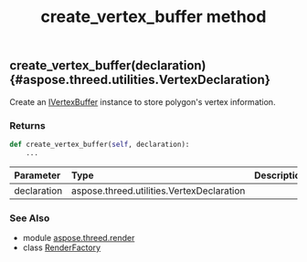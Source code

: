 ﻿---
title: create_vertex_buffer method
second_title: Aspose.3D for Python via .NET API References
description: 
type: docs
weight: 110
url: /python-net/aspose.threed.render/renderfactory/create_vertex_buffer/
is_root: false
---

## create_vertex_buffer(declaration) {#aspose.threed.utilities.VertexDeclaration}

Create an [IVertexBuffer](/3d/python-net/aspose.threed.render/ivertexbuffer) instance to store polygon's vertex information.

### Returns 





```python
def create_vertex_buffer(self, declaration):
    ...
```


| Parameter | Type | Description |
| :- | :- | :- |
| declaration | aspose.threed.utilities.VertexDeclaration |  |



### See Also
* module [aspose.threed.render](../../)
* class [RenderFactory](/3d/python-net/aspose.threed.render/renderfactory)
